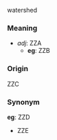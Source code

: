watershed
### Meaning
+ _adj_: ZZA
    + __eg__: ZZB

### Origin

ZZC

### Synonym

__eg__: ZZD

+ ZZE


